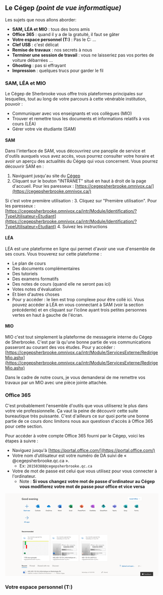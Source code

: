 ## Le Cégep _(point de vue informatique)_
Les sujets que nous allons aborder:
- **SAM, LÉA et MIO** : tous des bons amis 
- **Office 365** : quand il y a de la gratuité, il faut se gâter
- **Votre espace personnel (T:)** : Pas le C: ...
- **Clef USB** : c'est délicat 
- **Remise de travaux** : nos secrets à nous
- **Terminer une session de travail** : vous ne laisseriez pas vos portes de voiture débarrées ...
- **Ghosting** : pas si effrayant
- **Impression** : quelques trucs pour garder le fil

### SAM, LÉA et MIO
Le Cégep de Sherbrooke vous offre trois plateformes principales sur lesquelles, tout au long de votre parcours à cette vénérable institution, pouvoir :
- Communiquer avec vos enseignants et vos collègues (MIO)
- Trouver et remettre tous les documents et informations relatifs à vos cours (LÉA)
- Gérer votre vie étudiante (SAM)

#### SAM
Dans l'interface de SAM, vous découvrirez une panoplie de service et d'outils auxquels vous avez accès, vous pourrez consulter votre horaire et avoir un aperçu des actualités du Cégep qui vous concernent.  Vous pourrez découvrir SAM en :
1. Naviguant jusqu'au site du [Cégep](/https://www.cegepsherbrooke.qc.ca/)
2. Cliquant sur le bouton "INTRANET" situé en haut à droit de la page d'accueil. Pour les paresseux : [https://cegepsherbrooke.omnivox.ca/](https://cegepsherbrooke.omnivox.ca/)

Si c'est votre première utilisation :
3. Cliquez sur "Première utilisation". Pour les paresseux : [https://cegepsherbrooke.omnivox.ca/intr/Module/Identification/?TypeUtilisateur=Etudiant](https://cegepsherbrooke.omnivox.ca/intr/Module/Identification/?TypeUtilisateur=Etudiant)
4. Suivez les instructions

#### LÉA
LÉA est une plateforme en ligne qui permet d'avoir une vue d'ensemble de ses cours. Vous trouverez sur cette plateforme :
- Le plan de cours
- Des documents complémentaires
- Des tutoriels
- Des examens formatifs
- Des notes de cours (quand elle ne seront pas ici)
- Votes notes d'évaluation
- Et bien d'autres choses
- Pour y accéder : le lien est trop complexe pour être collé ici. Vous pouvez accéder à LÉA en vous connectant à SAM (voir la section précédente) et en cliquant sur l'icône ayant trois petites personnes vertes en haut à gauche de l'écran.

#### MIO
MIO c'est tout simplement la plateforme de messagerie interne du Cégep de Sherbrooke. C'est par là qu'une bonne partie de vos communications passeront au courant des vos études. Pour y accéder : [https://cegepsherbrooke.omnivox.ca/intr/Module/ServicesExterne/RedirigeMio.ashx](https://cegepsherbrooke.omnivox.ca/intr/Module/ServicesExterne/RedirigeMio.ashx)

Dans le cadre de notre cours, je vous demanderai de me remettre vos travaux par un MIO avec une pièce jointe attachée.

### Office 365
C'est probablement l'ensemble d'outils que vous utiliserez le plus dans votre vie professionnelle. Ça vaut la peine de découvrir cette suite bureautique très puissante. C'est d'ailleurs ce sur quoi porte une bonne partie de ce cours donc limitons nous aux questiosn d'accès à Office 365 pour cette section.

Pour accéder à votre compte Office 365 fourni par le Cégep, voici les étapes à suivre :
- Naviguez jusqu'à [https://portal.office.com/](https://portal.office.com/)
- Votre nom d’utilisateur est votre numéro de DA suivi de « @cegepsherbrooke.qc.ca ». 
  - Ex: ```20150388@cegepsherbrooke.qc.ca```
- Votre de mot de passe est celui que vous utilisez pour vous connecter à l'ordinateur.
  - Note : **Si vous changez votre mot de passe d'ordinateur au Cégep vous modifierez votre mot de passe pour office et vice versa**

![L'accueil d'Office](accueil_office.png)

### Votre espace personnel (T:)


